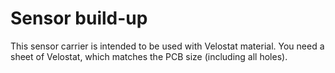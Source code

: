 # Sensor build-up

This sensor carrier is intended to be used with Velostat material. You need a sheet of Velostat, which matches the PCB size (including all holes).
